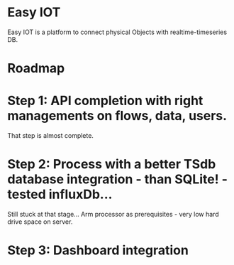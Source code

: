 Easy IOT
===========================
Easy IOT is a platform to connect physical Objects with realtime-timeseries DB.

Roadmap
===========================
# Step 1: API completion with right managements on flows, data, users.
That step is almost complete.

# Step 2: Process with a better TSdb database integration - than SQLite! - tested influxDb...
Still stuck at that stage...
Arm processor as prerequisites - very low hard drive space on server.

# Step 3: Dashboard integration

